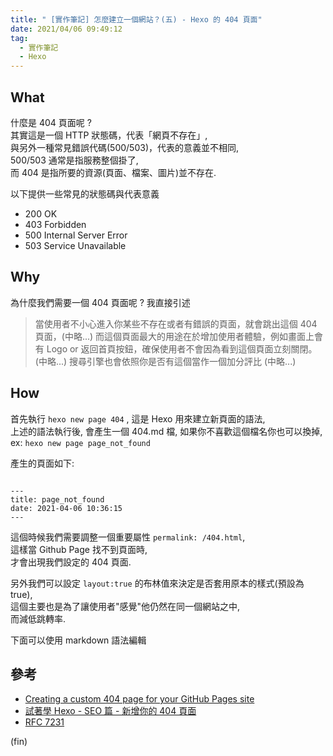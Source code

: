 ```yaml
---
title: " [實作筆記] 怎麼建立一個網站？(五) - Hexo 的 404 頁面"
date: 2021/04/06 09:49:12
tag:
  - 實作筆記
  - Hexo
---
```


## What

什麼是 404 頁面呢 ?  
其實這是一個 HTTP 狀態碼，代表「網頁不存在」,  
與另外一種常見錯誤代碼(500/503)，代表的意義並不相同,  
500/503 通常是指服務整個掛了,  
而 404 是指所要的資源(頁面、檔案、圖片)並不存在.

以下提供一些常見的狀態碼與代表意義

- 200 OK
- 403 Forbidden
- 500 Internal Server Error
- 503 Service Unavailable

## Why

為什麼我們需要一個 404 頁面呢 ?
我直接引述

> 當使用者不小心進入你某些不存在或者有錯誤的頁面，就會跳出這個 404 頁面，(中略...)
> 而這個頁面最大的用途在於增加使用者體驗，例如畫面上會有 Logo or 返回首頁按鈕，確保使用者不會因為看到這個頁面立刻關閉。
> (中略...)
> 搜尋引擎也會依照你是否有這個當作一個加分評比 (中略...)

## How

首先執行 `hexo new page 404` , 這是 Hexo 用來建立新頁面的語法,  
上述的語法執行後, 會產生一個 404.md 檔, 如果你不喜歡這個檔名你也可以換掉,  
ex: `hexo new page page_not_found`

產生的頁面如下:

```text=

---
title: page_not_found
date: 2021-04-06 10:36:15
---

```

這個時候我們需要調整一個重要屬性 `permalink: /404.html`,  
這樣當 Github Page 找不到頁面時,  
才會出現我們設定的 404 頁面.

另外我們可以設定 `layout:true` 的布林值來決定是否套用原本的樣式(預設為 true),  
這個主要也是為了讓使用者"感覺"他仍然在同一個網站之中,  
而減低跳轉率.

下面可以使用 markdown 語法編輯

## 參考

- [Creating a custom 404 page for your GitHub Pages site](https://docs.github.com/en/pages/getting-started-with-github-pages/creating-a-custom-404-page-for-your-github-pages-site)
- [試著學 Hexo - SEO 篇 - 新增你的 404 頁面](https://hsiangfeng.github.io/hexo/20201006/174392200/)
- [RFC 7231](https://tools.ietf.org/html/rfc7231#section-6.5.4)

(fin)
